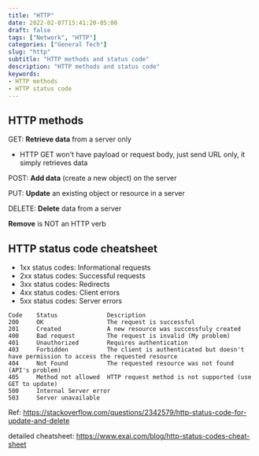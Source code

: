 ```yaml
---
title: "HTTP"
date: 2022-02-07T15:41:20-05:00
draft: false
tags: ["Network", "HTTP"]
categories: ["General Tech"]
slug: "http"
subtitle: "HTTP methods and status code"
description: "HTTP methods and status code"
keywords: 
- HTTP methods
- HTTP status code
---
```



## HTTP methods
GET: **Retrieve data** from a server only

- HTTP GET won't have payload or request body, just send URL only, it simply retrieves data

POST: **Add data** (create a new object) on the server

PUT: **Update** an existing object or resource in a server

DELETE: **Delete** data from a server

**Remove** is NOT an HTTP verb


## HTTP status code cheatsheet
- 1xx status codes: Informational requests
- 2xx status codes: Successful requests
- 3xx status codes: Redirects
- 4xx status codes: Client errors
- 5xx status codes: Server errors   

```
Code    Status              Description
200     OK                  The request is successful
201     Created             A new resource was successfuly created
400     Bad request         The request is invalid (My problem)
401     Unauthorized        Requires authentication
403     Forbidden           The client is authenticated but doesn't have permission to access the requested resource
404     Not Found           The requested resource was not found (API's problem)
405     Method not allowed  HTTP request method is not supported (use GET to update)
500     Internal Server error
503     Server unavailable
```

Ref: https://stackoverflow.com/questions/2342579/http-status-code-for-update-and-delete

detailed cheatsheet: https://www.exai.com/blog/http-status-codes-cheat-sheet

